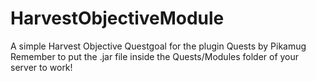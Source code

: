 # HarvestObjectiveModule
A simple Harvest Objective Questgoal for the plugin Quests by Pikamug
Remember to put the .jar file inside the Quests/Modules folder of your server to work!
